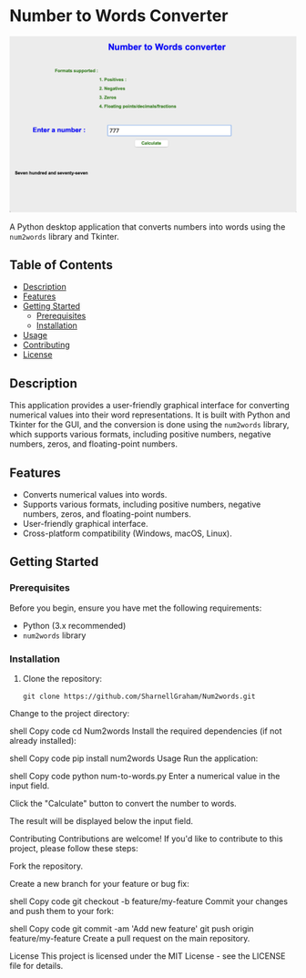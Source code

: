 # Number to Words Converter

![Demo](demo.png)

A Python desktop application that converts numbers into words using the `num2words` library and Tkinter.

## Table of Contents

- [Description](#description)
- [Features](#features)
- [Getting Started](#getting-started)
  - [Prerequisites](#prerequisites)
  - [Installation](#installation)
- [Usage](#usage)
- [Contributing](#contributing)
- [License](#license)

## Description

This application provides a user-friendly graphical interface for converting numerical values into their word representations. It is built with Python and Tkinter for the GUI, and the conversion is done using the `num2words` library, which supports various formats, including positive numbers, negative numbers, zeros, and floating-point numbers.

## Features

- Converts numerical values into words.
- Supports various formats, including positive numbers, negative numbers, zeros, and floating-point numbers.
- User-friendly graphical interface.
- Cross-platform compatibility (Windows, macOS, Linux).

## Getting Started

### Prerequisites

Before you begin, ensure you have met the following requirements:

- Python (3.x recommended)
- `num2words` library

### Installation

1. Clone the repository:

   ```shell
   git clone https://github.com/SharnellGraham/Num2words.git
Change to the project directory:

shell
Copy code
cd Num2words
Install the required dependencies (if not already installed):

shell
Copy code
pip install num2words
Usage
Run the application:

shell
Copy code
python num-to-words.py
Enter a numerical value in the input field.

Click the "Calculate" button to convert the number to words.

The result will be displayed below the input field.

Contributing
Contributions are welcome! If you'd like to contribute to this project, please follow these steps:

Fork the repository.

Create a new branch for your feature or bug fix:

shell
Copy code
git checkout -b feature/my-feature
Commit your changes and push them to your fork:

shell
Copy code
git commit -am 'Add new feature'
git push origin feature/my-feature
Create a pull request on the main repository.

License
This project is licensed under the MIT License - see the LICENSE file for details.

